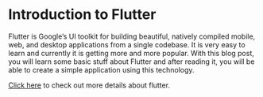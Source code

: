 # Introduction to Flutter

Flutter is Google’s UI toolkit for building beautiful, natively compiled mobile, web, and desktop applications from a single codebase. It is very easy to learn and currently it is getting more and more popular. With this blog post, you will learn some basic stuff about Flutter and after reading it, you will be able to create a simple application using this technology.

[Click here](tools-and-setup/) to check out more details about flutter.
